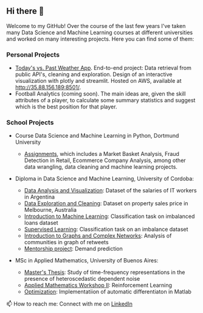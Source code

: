 ## Hi there 👋

Welcome to my GitHub! Over the course of the last few years I've taken many Data Science and Machine Learning courses at different universities and worked on many interesting projects. Here you can find some of them:

### Personal Projects
- [Today's vs. Past Weather App](https://github.com/sofianieva/weather_app). End-to-end project: Data retrieval from public API's, cleaning and exploration. Design of an interactive visualization with plotly and streamlit. Hosted on AWS, available at http://35.88.156.189:8501/.
- Football Analytics (coming soon). The main ideas are, given the skill attributes of a player, to calculate some summary statistics and suggest which is the best position for that player.

### School Projects
- Course Data Science and Machine Learning in Python, Dortmund University
  -  [Assignments](https://github.com/sofianieva/dortmund), which includes a Market Basket Analysis, Fraud Detection in Retail, Ecommerce Company Analysis, among other data wrangling, data cleaning and machine learning projects.

- Diploma in Data Science and Machine Learning, University of Cordoba:
  - [Data Analysis and Visualization](https://github.com/sofianieva/data_analysis_and_viz): Dataset of the salaries of IT workers in Argentina
  - [Data Exploration and Cleaning](https://github.com/sofianieva/EDA_and_data_cleaning): Dataset on property sales price in Melbourne, Australia
  - [Introduction to Machine Learning](https://github.com/sofianieva/introduction_to_ML):  Classification task on imbalanced loans dataset
  - [Supervised Learning](https://github.com/sofianieva/supervised_learning): Classification task on an imbalance dataset
  - [Introduction to Graphs and Complex Networks](https://github.com/sofianieva/graphs_and_networks): Analysis of communities in graph of retweets
  - [Mentorship project](https://github.com/sofianieva/demand_prediction): Demand prediction

- MSc in Applied Mathematics, University of Buenos Aires:
  - [Master's Thesis](https://github.com/sofianieva/msc_thesis): Study of time-frequency representations in the presence of heteroscedastic dependent noise
  - [Applied Mathematics Workshop II](https://github.com/sofianieva/reinforcement_learning): Reinforcement Learning
  - [Optimization](https://github.com/sofianieva/autodiff_with_matlab): Implementatiion of automatic differentiaton in Matlab

📫 How to reach me: Connect with me on [LinkedIn](https://www.linkedin.com/in/sofia-nieva/) 
<!--
**sofianieva/sofianieva** is a ✨ _special_ ✨ repository because its `README.md` (this file) appears on your GitHub profile.

Here are some ideas to get you started:

- 🔭 I’m currently working on ...
- 🌱 I’m currently learning ...
- 👯 I’m looking to collaborate on ...
- 🤔 I’m looking for help with ...
- 💬 Ask me about ...
- 📫 How to reach me: ...
- 😄 Pronouns: ...
- ⚡ Fun fact: ...
-->
